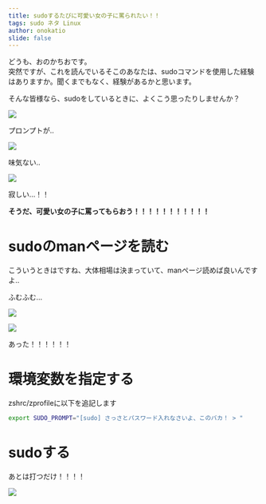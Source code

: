 ```yaml
---
title: sudoするたびに可愛い女の子に罵られたい！！
tags: sudo ネタ Linux
author: onokatio
slide: false
---
```

どうも、おのかちおです。  
突然ですが、これを読んでいるそこのあなたは、sudoコマンドを使用した経験はありますか。聞くまでもなく、経験があるかと思います。

そんな皆様なら、sudoをしているときに、よくこう思ったりしませんか？

![](https://blog.katio.net/resource/image/sudo-prompt.png)


プロンプトが‥

![](https://blog.katio.net/resource/image/sudo-prompt-2.png)

味気ない‥

![](https://blog.katio.net/resource/image/sudo-prompt-1.png)

寂しい…！！

**そうだ、可愛い女の子に罵ってもらおう！！！！！！！！！！！**

# sudoのmanページを読む

こういうときはですね、大体相場は決まっていて、manページ読めば良いんですよ‥

ふむふむ…

![](https://blog.katio.net/resource/image/sudo-prompt-man.png)

![](https://blog.katio.net/resource/image/sudo-prompt-man-1.png)

あった！！！！！！

# 環境変数を指定する

zshrc/zprofileに以下を追記します

```zsh
export SUDO_PROMPT="[sudo] さっさとパスワード入れなさいよ、このバカ！ > "
```

# sudoする

あとは打つだけ！！！！

![](https://blog.katio.net/resource/image/sudo-prompt-echo-sd.png)

